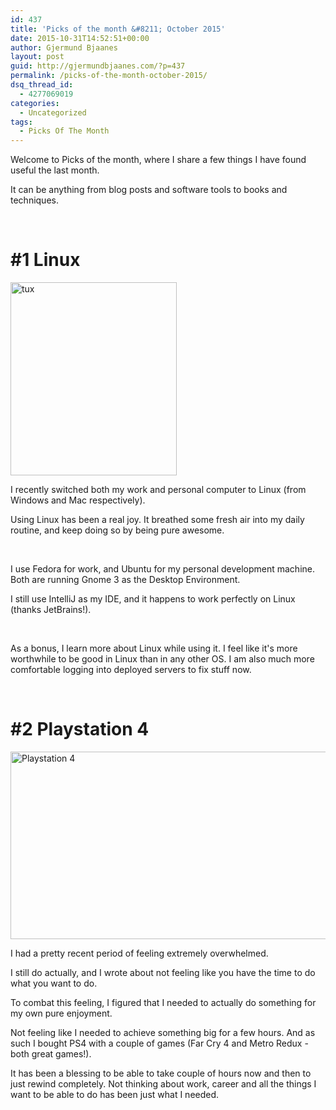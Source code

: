```yaml
---
id: 437
title: 'Picks of the month &#8211; October 2015'
date: 2015-10-31T14:52:51+00:00
author: Gjermund Bjaanes
layout: post
guid: http://gjermundbjaanes.com/?p=437
permalink: /picks-of-the-month-october-2015/
dsq_thread_id:
  - 4277069019
categories:
  - Uncategorized
tags:
  - Picks Of The Month
---
```

Welcome to Picks of the month, where I share a few things I have found useful the last month.

It can be anything from blog posts and software tools to books and techniques.

<!--more-->

&nbsp;

# #1 Linux

[<img class="alignnone  wp-image-439" src="http://gjermundbjaanes.com/wp-content/uploads/2015/10/tux.png" alt="tux" width="266" height="309" />](http://gjermundbjaanes.com/wp-content/uploads/2015/10/tux.png)

I recently switched both my work and personal computer to Linux (from Windows and Mac respectively).

Using Linux has been a real joy. It breathed some fresh air into my daily routine, and keep doing so by being pure awesome.

&nbsp;

I use Fedora for work, and Ubuntu for my personal development machine. Both are running Gnome 3 as the Desktop Environment.

I still use IntelliJ as my IDE, and it happens to work perfectly on Linux (thanks JetBrains!).

&nbsp;

As a bonus, I learn more about Linux while using it. I feel like it's more worthwhile to be good in Linux than in any other OS. I am also much more comfortable logging into deployed servers to fix stuff now.

&nbsp;

# #2 Playstation 4

[<img class="alignnone  wp-image-438" src="http://gjermundbjaanes.com/wp-content/uploads/2015/10/hachids83e17uzq14cuj.jpg" alt="Playstation 4" width="533" height="300" />](http://gjermundbjaanes.com/wp-content/uploads/2015/10/hachids83e17uzq14cuj.jpg)

I had a pretty recent period of feeling extremely overwhelmed.

I still do actually, and I wrote about not feeling like you have the time to do what you want to do.

To combat this feeling, I figured that I needed to actually do something for my own pure enjoyment.

Not feeling like I needed to achieve something big for a few hours. And as such I bought PS4 with a couple of games (Far Cry 4 and Metro Redux - both great games!).

It has been a blessing to be able to take couple of hours now and then to just rewind completely. Not thinking about work, career and all the things I want to be able to do has been just what I needed.